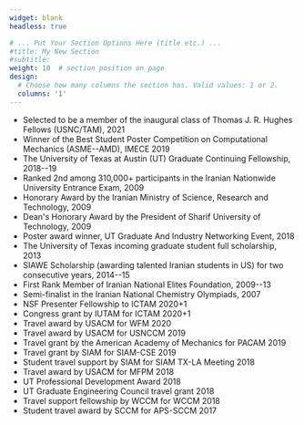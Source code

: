 ```yaml
---
widget: blank
headless: true

# ... Put Your Section Options Here (title etc.) ...
#title: My New Section
#subtitle:
weight: 10  # section position on page
design:
  # Choose how many columns the section has. Valid values: 1 or 2.
  columns: '1'
---
```


- Selected to be a member of the inaugural class of Thomas J. R. Hughes Fellows (USNC/TAM), 2021
- Winner of the Best Student Poster Competition on Computational Mechanics (ASME--AMD), IMECE 2019
- The University of Texas at Austin (UT) Graduate Continuing Fellowship, 2018--19
- Ranked 2nd among 310,000+ participants in the Iranian Nationwide University Entrance Exam, 2009
- Honorary Award by the Iranian Ministry of Science, Research and Technology, 2009
- Dean's Honorary Award by the President of Sharif University of Technology, 2009
- Poster award winner, UT Graduate And Industry Networking Event, 2018
- The University of Texas incoming graduate student full scholarship, 2013
- SIAWE Scholarship (awarding talented Iranian students in US) for two consecutive years, 2014--15
- First Rank Member of Iranian National Elites Foundation, 2009--13
- Semi-finalist in the Iranian National Chemistry Olympiads, 2007
- NSF Presenter Fellowship to ICTAM 2020+1
- Congress grant by IUTAM for ICTAM 2020+1
- Travel award by USACM for WFM 2020
- Travel award by USACM for USNCCM 2019
- Travel grant by the American Academy of Mechanics for PACAM 2019
- Travel grant by SIAM for SIAM-CSE 2019
- Student travel support by SIAM for SIAM TX-LA Meeting 2018
- Travel award by USACM for MFPM 2018
- UT Professional Development Award 2018
- UT Graduate Engineering Council travel grant 2018
- Travel support fellowship by WCCM for WCCM 2018
- Student travel award by SCCM for APS-SCCM 2017
